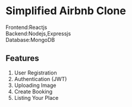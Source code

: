 # Simplified Airbnb Clone
Frontend:Reactjs <br>
Backend:Nodejs,Expressjs <br>
Database:MongoDB <br>

## Features
1. User Registration
2. Authentication (JWT)
3. Uploading Image
4. Create Booking
5. Listing Your Place



